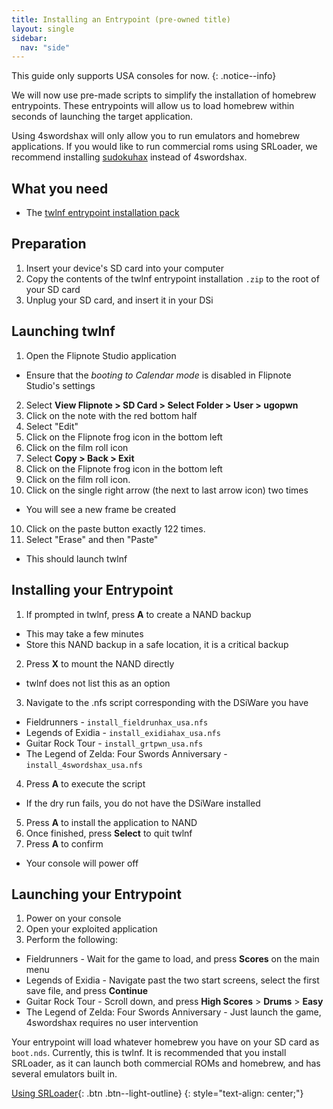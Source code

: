 ```yaml
---
title: Installing an Entrypoint (pre-owned title)
layout: single
sidebar:
  nav: "side"
---
```


This guide only supports USA consoles for now.
{: .notice--info}

We will now use pre-made scripts to simplify the installation of homebrew entrypoints. These entrypoints will allow us to load homebrew within seconds of launching the target application.

Using 4swordshax will only allow you to run emulators and homebrew applications. If you would like to run commercial roms using SRLoader, we recommend installing [sudokuhax](/guide/installing-sudokuhax) instead of 4swordshax.

## What you need

* The [twlnf entrypoint installation pack](/assets/files/twlnf-entrypoint-pack.zip)

## Preparation

1. Insert your device's SD card into your computer
2. Copy the contents of the twlnf entrypoint installation `.zip` to the root of your SD card
3. Unplug your SD card, and insert it in your DSi

## Launching twlnf

1. Open the Flipnote Studio application
  - Ensure that the *booting to Calendar mode* is disabled in Flipnote Studio's settings
2. Select **View Flipnote > SD Card > Select Folder > User > ugopwn**
3. Click on the note with the red bottom half
4. Select "Edit"
5. Click on the Flipnote frog icon in the bottom left
6. Click on the film roll icon
7. Select **Copy > Back > Exit**
8. Click on the Flipnote frog icon in the bottom left
8. Click on the film roll icon.
9. Click on the single right arrow (the next to last arrow icon) two times
  - You will see a new frame be created
10. Click on the paste button exactly 122 times.
11. Select "Erase" and then "Paste"
  - This should launch twlnf

## Installing your Entrypoint

1. If prompted in twlnf, press **A** to create a NAND backup
  - This may take a few minutes
  - Store this NAND backup in a safe location, it is a critical backup
2. Press **X** to mount the NAND directly

  - twlnf does not list this as an option

3. Navigate to the .nfs script corresponding with the DSiWare you have
  - Fieldrunners - `install_fieldrunhax_usa.nfs`
  - Legends of Exidia - `install_exidiahax_usa.nfs`
  - Guitar Rock Tour - `install_grtpwn_usa.nfs`
  -  The Legend of Zelda: Four Swords Anniversary - `install_4swordshax_usa.nfs`
4. Press **A** to execute the script
  - If the dry run fails, you do not have the DSiWare installed
5. Press **A** to install the application to NAND
6. Once finished, press **Select** to quit twlnf
7. Press **A** to confirm
  - Your console will power off

## Launching your Entrypoint

1. Power on your console
2. Open your exploited application
3. Perform the following:
  - Fieldrunners - Wait for the game to load, and press **Scores** on the main menu
  - Legends of Exidia - Navigate past the two start screens, select the first save file, and press **Continue**
  - Guitar Rock Tour - Scroll down, and press **High Scores** > **Drums** > **Easy**
  -  The Legend of Zelda: Four Swords Anniversary - Just launch the game, 4swordshax requires no user intervention

Your entrypoint will load whatever homebrew you have on your SD card as `boot.nds`. Currently, this is twlnf. It is recommended that you install SRLoader, as it can launch both commercial ROMs and homebrew, and has several emulators built in.

[Using SRLoader](/more/using-srloader){: .btn .btn--light-outline}
{: style="text-align: center;"}

